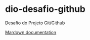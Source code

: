 # dio-desafio-github
Desafio do Projeto Git/Github

[Mardown documentation](https://www.markdownguide.org/)
